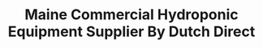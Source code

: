---
title: "Maine Commercial Hydroponic Equipment Supplier By Dutch Direct"
url: /bangor/maine-commercial-hydroponic-equipment-supplier-by-dutch-direct/
shop: agrarian
---